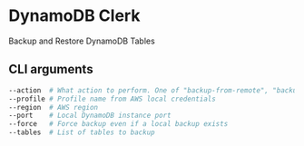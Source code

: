 # DynamoDB Clerk

Backup and Restore DynamoDB Tables

## CLI arguments

```bash
--action  # What action to perform. One of "backup-from-remote", "backup-from-local", "restore-to-remote", "restore-to-local"
--profile # Profile name from AWS local credentials
--region  # AWS region
--port    # Local DynamoDB instance port
--force   # Force backup even if a local backup exists
--tables  # List of tables to backup
```
